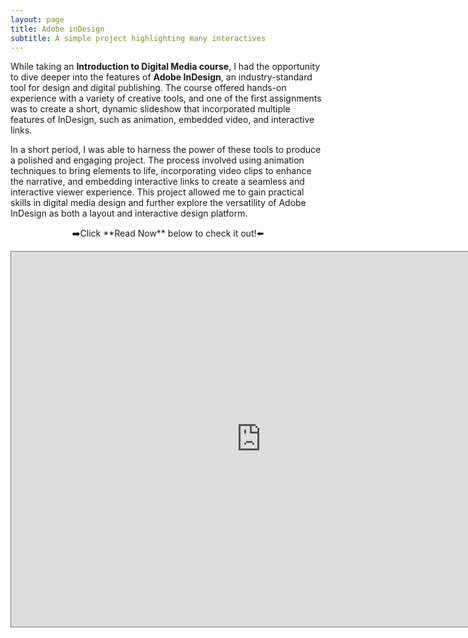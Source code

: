 ```yaml
---
layout: page
title: Adobe inDesign
subtitle: A simple project highlighting many interactives
---
```


While taking an **Introduction to Digital Media course**, I had the opportunity to dive deeper into the features of **Adobe InDesign**, an industry-standard tool for design and digital publishing. The course offered hands-on experience with a variety of creative tools, and one of the first assignments was to create a short, dynamic slideshow that incorporated multiple features of InDesign, such as animation, embedded video, and interactive links.

In a short period, I was able to harness the power of these tools to produce a polished and engaging project. The process involved using animation techniques to bring elements to life, incorporating video clips to enhance the narrative, and embedding interactive links to create a seamless and interactive viewer experience. This project allowed me to gain practical skills in digital media design and further explore the versatility of Adobe InDesign as both a layout and interactive design platform.

<p style="text-align: center;">➡️Click **Read Now** below to check it out!⬅️</p>

<div style="text-align: center;">
    <iframe style="border: 1px solid #777;" 
        src="https://indd.adobe.com/embed/87bcf18c-2df1-4681-9616-0c509bb48a19?startpage=1&allowFullscreen=true" 
        width="800px" height="600px" frameborder="0" allowfullscreen="">
    </iframe>
</div>


<!--
ORIGINALLY AT THE TOP, BELOW SHARE-IMG:
tags: [books, test]
author: Sharon Smith and Barry Simpson

{% raw %}
<iframe src="https://indd.adobe.com/view/87bcf18c-2df1-4681-9616-0c509bb48a19" width="100%" height="800px"></iframe>
{% endraw %}
-->
<!--
Responsive embed code
<div style="position:relative; padding-bottom:56.25%; height:0; overflow:hidden; max-width:100%; height:auto;">
    <iframe src="https://indd.adobe.com/view/87bcf18c-2df1-4681-9616-0c509bb48a19" style="position:absolute; top:0; left:0; width:100%; height:100%;" frameborder="0"></iframe>
</div>
-->
